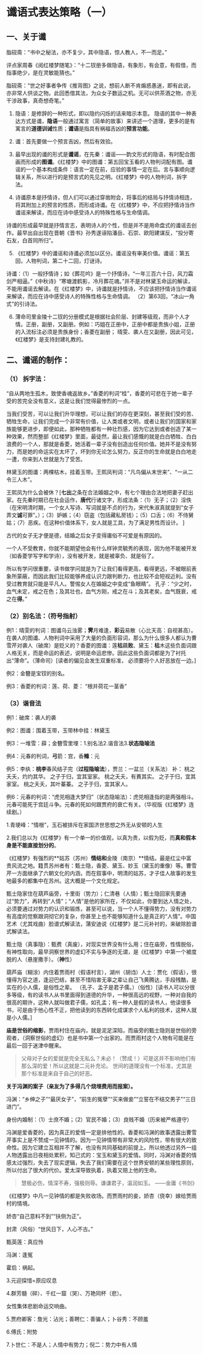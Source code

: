 # 谶语式表达策略（一）

 

## 一、关于谶

脂砚斋：“书中之秘法，亦不复少，其中隐语，惊人教人，不一而足。”

评点家周春《阅红楼梦随笔》：“十二钗册多做隐语，有象形，有会意，有假借，而指事绝少，是在灵敏能猜也。”

脂砚斋：“世之好事者争传《推背图》之说，想前人断不肯煽惑愚迷，即有此说，亦非常人供谈之物。此回悉借其法，为众女子数运之机。无可以供茶酒之物，亦无干涉政事，真奇想奇笔。” 

1. 隐语：是修辞的一种形式，即以隐约闪烁的话来暗示本意。 隐语的其中一种表达方式是谶，**隐语**一般通过寓言（简单的故事）来讲述一个道理，更多的是有寓言的**道德训诫**性质；**谶语**是指具有祸福吉凶的**预言功能**。

2. 谶：首先要做一个预言吉凶，然后有效验。

3. 最早出现的谶的形式是**谶谣**，在先秦：谶谣——韵文形式的隐语，有时配合图画而形成的**图谶**。《红楼梦》中的图谶：第五回宝玉看的人物判词配有图。谶谣的一个基本构成条件：语言一定在前，应验的事情一定在后。言与事顺向逻辑关系，所以进行的是预言式的先见之明。《红楼梦》中的人物判词，拆字法。

4. 诗谶原本是抒情诗，但人们可以通过穿凿附会，将事后的结局与抒情诗相连，将其附加上的预言的性质，而形成诗谶。在《红楼梦》中，不应把抒情诗当作谶谣来解读，而应在诗中感受诗人的特殊性格与生命情调。

诗谶的形成最早就是抒情言志，表明诗人的个性，但是并不是用命盘式的谶谣去创作。最早出自出现在晋朝《晋书》孙秀遂诬陷潘岳、石崇、欧阳建谋反，“投分寄石友，白首同所归”。

5. 《红楼梦》中的谶谣和诗谶必须加以区分。谶谣没有审美价值。谶谣：第五回，人物判词，第二十二回，灯谜诗。

诗谶：（1）一般抒情诗；如《葬花吟》是一个抒情诗，“一年三百六十日，风刀霜剑严相逼。”《中秋诗》“寒塘渡鹤影，冷月葬花魂。”并不是对林黛玉命运的解读，不能用谶谣去解读。在《红楼梦》中，诗谶就是抒情诗，不应该把抒情诗当作谶谣来解读，而应在诗中感受诗人的特殊性格与生命情调。 （2）第63回，“冰山一角式”的引诗法。 

6. 薄命司里金陵十二钗的分册模式是根据社会阶层、封建等级观，而非个人才情。正册，副册，又副册。例如：巧姐在正册中，正册中都是贵族小姐，正册的入流标注必须是贵族身份；香菱在副册； 晴雯、袭人在又副册，因此可见，《红楼梦》是支持封建礼教的。

 

## 二、谶谣的制作： 

### （1） 拆字法：

“自从两地生孤木，致使香魂返故乡。”香菱的判词“桂”，香菱的可悲在于她一辈子受的苦完全没有意义，这是让我们觉得最惨烈的一点。

当我们受苦，可以让我们升华理想，可以让我们的存在更深刻，甚至我们受的苦、牺牲生命，让我们完成一个非常有价值，让人类或者文明，或者让我们的国家和家族能够更进步，即便如此，那种牺牲都有一种壮烈感，因为它达到或者创造了某一种效果，然而整部《红楼梦》里面，最徒然，最让我们感慨的就是白白牺牲、白白浪费的一个人，那就是香菱，她活着一辈子没有创造出任何价值。她并不是没有努力，而是她的命运实在太坏了，坏到你无论怎么努力，反正你的生命就是白白地走一遭，你来到人世就是为了受苦。

林黛玉的图谶：两棵枯木，挂着玉带。王熙凤判词：“凡鸟偏从末世来”、“一从二令三人木”。

王熙凤为什么会被休？[**七出**之条在合法婚姻之中，有七个理由合法地把妻子赶出家。在先秦时期已在社会运作，**唐代**行诸文字，形成法条：（1）无子；（2）淫佚（在宋明清时期，一个女人写诗、写词就是不贞的行为，宋代朱淑真就提到“女子弄文**诚**可罪”。）；（3）妒嫉；（4）窃盗（包括藏私房钱）；（5）口舌；（6）不侍舅姑；（7）恶疾。在这种价值体系下，女人就是工具，为了满足男性而设计。 ]

古代的女子无才便是德，结婚之后女子变得庸俗不可爱是有原因的。

一个人不受教育，你就不能期望他会有什么样钟灵毓秀的表现，因为他不能被开发（如香菱学写字和学诗），没有被开发，就是被辜负、就是俗了。

所以有学问很重要，读书做学问就是为了让我们看得更高，看得更远，不被眼前表象所蒙蔽，而因此我们比较能够养成认识力跟判断力，也比较不会短视近利。没有受过教育就只能是平凡人。警惕女人在婚姻之中变成“鱼眼睛”。 孔子：“少之时，血气未定，戒之在色；及其壮也，血气方刚，戒之在斗；及其老矣，血气既衰，戒之在**得**。” 

### （2）别名法：（符号指射） 

例1：晴雯的判词：图谶乌云浊雾；**霁**月难逢，**彩云**易散（心比天高：自视甚高）。在袭人的图谶、人物判词中采用了大量的负面形容词，那么为什么很多人都认为曹雪芹对袭人（破席）是贬义的？香菱的图谶：莲**枯**藕**败**、黛玉：**枯**木这些负面词跟人格无关，而是命运的表述，说明是命运悲惨。因此这些负面词都是为了衬托出“薄命”。（薄命司）[读者的偏见会发生双重标准， 必须要将个人好恶放在一边。] 

例2：金簪是宝钗的别名。 

例3：香菱的判词：莲、荷、菱： “根并荷花一茎香”

### （3）谐音法 

例1：破席：袭人的袭  

例2：图谶：围着玉带，玉带林中挂：林黛玉 

例3：一堆雪：薛；金簪雪里埋：1.别名法2.谐音法3.**状态隐喻法** 

例4：元春的判词，**弓**箭：宫，香**橼**：元

例5：李纨：**桃李**春风结子完（**过程隐喻法**），贾兰：一盆兰（关系法） 补： 桃之夭夭，灼灼其华。 之子于归，宜其室家。 桃之夭夭，有蕡其实。 之子于归，宜其家室。 桃之夭夭，其叶蓁蓁。 之子于归，宜其家人。

例6：元春的判词：“虎兕相逢大梦归”（状态隐喻法）：虎兕相逢指的是两强相斗。元春可能死于宫廷斗争。元春的死如何跟贾府的衰亡有关。（华视版《红楼梦》连续剧。）

1.青埂峰：“情根”，玉石被排斥在家国济世思想之外无从安顿的人生

2.我们总以为《红楼梦》有一个单一的价值观，以真为贵，以假为贬，而**真和假本身是不能直接划分的**。

《红楼梦》有强烈的**姑苏（苏州）**情结和**金陵（南京）**情结。最是红尘中富贵风流之地。籍贯苏州者有：甄士隐，香菱、黛玉、妙玉（黛玉的重像）等。曹雪芹一方面继承了六朝文化的内涵，而在叙事中，明清的姑苏，才子佳人故事的发生地最多的都集中在苏州。这大概是一个文化规定。

甄士隐家住在葫芦庙旁，十里街（势力）；仁清巷（人情）；甄士隐回家先要通过“势力”，再转到“人情”；“人情”是他的家所在，不仅如此，你要到达人情之处，必须要通过对势力的认识和锻炼，甚至可以说，当一个人不懂得势力，没有对势力有高度的觉察跟洞彻它的复杂，你甚至上也不能够知道什么是真正的“人情”。中国艺术（尤其戏曲）脸谱式解读法，蒲安迪说《红楼梦》是二元补衬的，来破除脸谱式解读法。 

甄士隐（真事隐）：甄费（真废），对现实世界没有什么用；住在庙旁，性情脱俗，有神性取向，最早洞察世界的虚幻不实与争逐的无谓，是《红楼梦》中第一个被度脱的人（悬崖撒手）。（**神**性）

葫芦庙（糊涂）内住着贾雨村（假语村言），湖州（胡诌）人士：贾化（假话），很懂得为官之道，逢迎巴结，甚至不惜陷害无辜之辈让自己飞黄腾达，手段残酷，是实在的小人儒，是俗性之辈。 （孔子、孟子是君子儒。）（俗性）[读书人可以分很多等级，有的读书人从书里面得到道德的升华，一种很高远的视野，一种对自我的很高的期许，这种人就叫做君子儒，如孔孟；有一种人是假的读书人，他读很多书，可是由于他心性不正，把他读到的东西转化成谋求个人私利的技术，这种人就是小人儒。] 

**庙是世俗的缩影**，贾雨村住在庙内，就是泥足深陷，而庙旁的甄士隐则是世俗的旁观者，（洞察世俗的虚幻）也是书中第一个出家的。而贾雨村这个人物有可能是在最后一回于迷津中醒来。

> 父母对子女的爱就是完全无私么？未必！（赞成！）可是这并不影响他们有那么深的爱！所以这就是二元补充论。 世间的道理没有一个标准，尤其是那个标准是来自于自己的好恶。

 **关于冯渊的案子（亲友为了多得几个烧埋费用而报案）。**

冯渊：“乡绅之子”“最厌女子”，“前生的冤孽”“买来做妾”“立誓在不结交男子”“三日进门”。

身份内婚制：（1）士庶不婚；（2）官民不婚；（3）良贱不婚（历来被严格遵守）

冯渊是爱香菱的，因为真正的爱情一定是排他性的。香菱和冯渊的故事透露出曹雪芹事实上是不赞成一见钟情的。因为一见钟情带有非常大的风险性，带有很大的致命性。因为它建立互相并不了解，也没有共同基础的前提上。所以他透过另外一组人物透露出日夜相处累积，知己式的：宝玉和黛玉的爱情。同时，冯渊对香菱的情感太过强烈，失去了现实逻辑，失去了我们需要在这个世界安顿的某些理性原则，所以付出了很大的代价。爱太深导致执着，执着又赔上他的生命。

> 慧极必伤，情深不寿，强极则辱。谦谦君子，温润如玉。  ——金庸《书剑》

《红楼梦》中凡一见钟情的都是失败收场。而贾雨村的妾，娇杏（侥幸）嫁给贾雨村的情境。

娇杏“自己意料不到”“扶侧为正”。

封肃（风俗）“世风日下，人心不古。”

甄英莲：真应怜

冯渊：逢冤

霍启：祸起。

3.元迎探惜=原应叹息

4.群芳髓（碎）、千红一窟（哭）、万艳同杯（悲）。

 女性集体悲剧命运交响曲。

5.贾府卿客：詹光：沾光；善聘仁：善骗人；卜谷秀：不顾羞

6.傅氏：附势

7.卜世仁：不是人；人情中有势力；倪二：势力中有人情

 